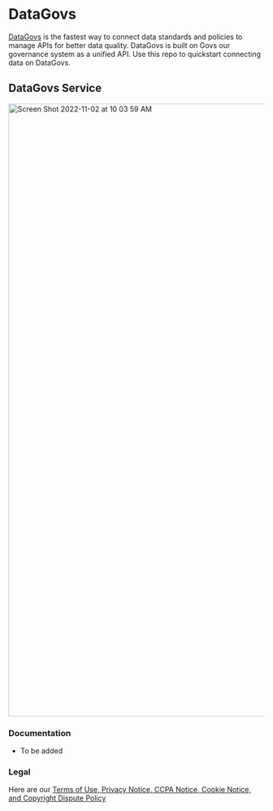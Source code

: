 # DataGovs
[DataGovs](www.DataGovs.com) is the fastest way to connect data standards and policies to manage APIs for better data quality. DataGovs is built on Govs our governance system as a unified API. Use this repo to quickstart connecting data on DataGovs.

## DataGovs Service
<img width="1204" alt="Screen Shot 2022-11-02 at 10 03 59 AM" src="https://user-images.githubusercontent.com/10216510/199521615-b065a035-2c0d-4b0a-866c-354b72349513.png">


### Documentation

* To be added 

### Legal

Here are our [Terms of Use, Privacy Notice, CCPA Notice, Cookie Notice, and Copyright Dispute Policy](https://datagovs.com/website-terms-of-service/)

